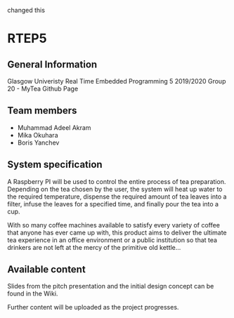 
changed this
# RTEP5

## General Information
Glasgow Univeristy
Real Time Embedded Programming 5 2019/2020
Group 20 - MyTea Github Page

## Team members
* Muhammad Adeel Akram
* Mika Okuhara
* Boris Yanchev

## System specification
A Raspberry PI will be used to control the entire process of tea preparation. Depending on the tea chosen by the user, the system will heat up water to the required temperature, dispense the required amount of tea leaves into a filter, infuse the leaves for a specified time, and finally pour the tea into a cup.

With so many coffee machines available to satisfy every variety of coffee that anyone has ever came up with, this product aims to deliver the ultimate tea experience in an office environment or a public institution so that tea drinkers are not left at the mercy of the primitive old kettle...

## Available content
Slides from the pitch presentation and the initial design concept can be found in the Wiki.

Further content will be uploaded as the project progresses.
